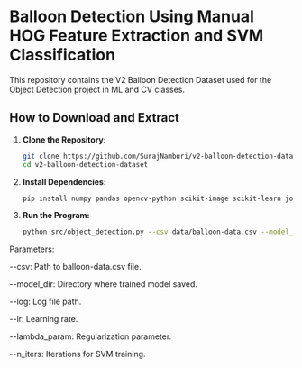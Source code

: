 # Balloon Detection Using Manual HOG Feature Extraction and SVM Classification

This repository contains the V2 Balloon Detection Dataset used for the Object Detection project in ML and CV classes.

## How to Download and Extract

1. **Clone the Repository:**
   ```bash
   git clone https://github.com/SurajNamburi/v2-balloon-detection-dataset.git
   cd v2-balloon-detection-dataset

2. **Install Dependencies:**
   ```bash
   pip install numpy pandas opencv-python scikit-image scikit-learn joblib opencv-python requests


4. **Run the Program:**
   ```bash
   python src/object_detection.py --csv data/balloon-data.csv --model_dir models/ --log logs/experiment_log.txt --lr 0.001 --lambda_param 0.01 --n_iters 1000

Parameters:

--csv: Path to balloon-data.csv file.

--model_dir: Directory where trained model saved.

--log: Log file path.

--lr: Learning rate.

--lambda_param: Regularization parameter.

--n_iters: Iterations for SVM training.
